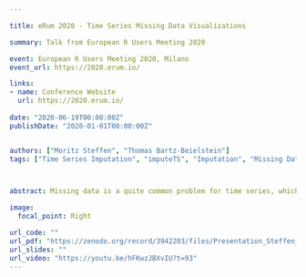 ```yaml
---

title: eRum 2020 - Time Series Missing Data Visualizations

summary: Talk from European R Users Meeting 2020

event: European R Users Meeting 2020, Milano
event_url: https://2020.erum.io/

links:
- name: Conference Website
  url: https://2020.erum.io/
  
date: "2020-06-19T00:00:00Z"
publishDate: "2020-01-01T00:00:00Z"


authors: ["Moritz Steffen", "Thomas Bartz-Beielstein"]
tags: ["Time Series Imputation", "imputeTS", "Imputation", "Missing Data", "Visualization"]



abstract: Missing data is a quite common problem for time series, which usually also complicates later analysis steps. In order to deal with this problem, visualizing the missing data is a very good start. Visualizing the patterns in the missing data can provide more information about the reasons for the missing data and give hints on how to best proceed with the analysis. This talk gives a short intro into the new plotting functions being introduced with the 3.1 version of the imputeTS CRAN package.

image:
  focal_point: Right

url_code: ""
url_pdf: "https://zenodo.org/record/3942203/files/Presentation_Steffen_Moritz_eRum_Milano_19_06_2020.pdf?download=1"
url_slides: ""
url_video: "https://youtu.be/hFKwzJBXvIU?t=93"
---
```


